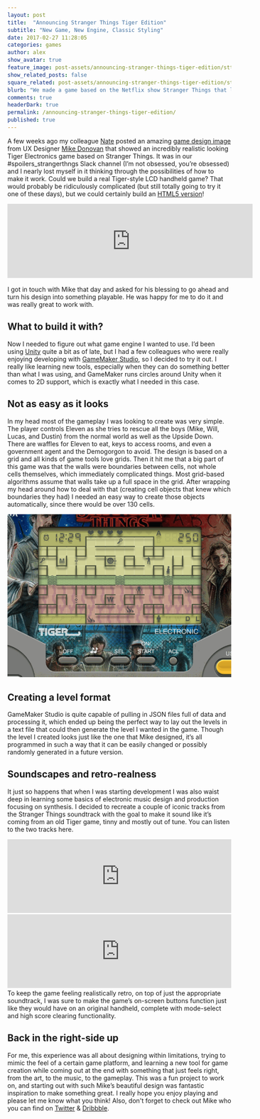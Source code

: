 ```yaml
---
layout: post
title:  "Announcing Stranger Things Tiger Edition"
subtitle: "New Game, New Engine, Classic Styling"
date: 2017-02-27 11:28:05
categories: games
author: alex
show_avatar: true
feature_image: post-assets/announcing-stranger-things-tiger-edition/sttx_large
show_related_posts: false
square_related: post-assets/announcing-stranger-things-tiger-edition/sttx_small
blurb: "We made a game based on the Netflix show Stranger Things that looks just like an old Tiger Electronics game."
comments: true
headerDark: true
permalink: /announcing-stranger-things-tiger-edition/
published: true
---
```


A few weeks ago my colleague [Nate](http://www.curiositymotive.com/author/nate/) posted an amazing [game design image](http://mikedonovandesign.com/stranger-things-handheld-game/) from UX Designer [Mike Donovan](http://mikedonovandesign.com) that showed an incredibly realistic looking Tiger Electronics game based on Stranger Things. It was in our #spoilers_strangerthngs Slack channel (I’m not obsessed, you’re obsessed) and I nearly lost myself in it thinking through the possibilities of how to make it work. Could we build a real Tiger-style LCD handheld game? That would probably be ridiculously complicated (but still totally going to try it one of these days), but we could certainly build an [HTML5 version](https://curiositymotive.itch.io/stranger-things-tiger-edition)!


<iframe frameborder="0" src="https://itch.io/embed/121912?linkback=true&amp;link_color=da1c5c" width="552" height="167"></iframe>
<br />


I got in touch with Mike that day and asked for his blessing to go ahead and turn his design into something playable. He was happy for me to do it and was really great to work with.

## What to build it with?

Now I needed to figure out what game engine I wanted to use. I’d been using [Unity](https://unity3d.com/) quite a bit as of late, but I had a few colleagues who were really enjoying developing with [GameMaker Studio](http://www.yoyogames.com/gamemaker), so I decided to try it out. I really like learning new tools, especially when they can do something better than what I was using, and GameMaker runs circles around Unity when it comes to 2D support, which is exactly what I needed in this case.

## Not as easy as it looks
In my head most of the gameplay I was looking to create was very simple. The player controls Eleven as she tries to rescue all the boys (Mike, Will, Lucas, and Dustin) from the normal world as well as the Upside Down. There are waffles for Eleven to eat, keys to access rooms, and even a government agent and the Demogorgon to avoid. The design is based on a grid and all kinds of game tools love grids. Then it hit me that a big part of this game was that the walls were boundaries between cells, not whole cells themselves, which immediately complicated things. Most grid-based algorithms assume that walls take up a full space in the grid. After wrapping my head around how to deal with that (creating cell objects that knew which boundaries they had) I needed an easy way to create those objects automatically, since there would be over 130 cells.

<img class="" title="Stranger Things Tiger Edition" src="/img/post-assets/announcing-stranger-things-tiger-edition/sttx.gif" alt="">

## Creating a level format

GameMaker Studio is quite capable of pulling in JSON files full of data and processing it, which ended up being the perfect way to lay out the levels in a text file that could then generate the level I wanted in the game. Though the level I created looks just like the one that Mike designed, it’s all programmed in such a way that it can be easily changed or possibly randomly generated in a future version.


## Soundscapes and retro-realness

It just so happens that when I was starting development I was also waist deep in learning some basics of electronic music design and production focusing on synthesis. I decided to recreate a couple of iconic tracks from the Stranger Things soundtrack with the goal to make it sound like it’s coming from an old Tiger game, tinny and mostly out of tune. You can listen to the two tracks here.

<iframe width="100%" height="166" scrolling="no" frameborder="no" src="https://w.soundcloud.com/player/?url=https%3A//api.soundcloud.com/tracks/309231528&amp;color=ff5500&amp;auto_play=false&amp;hide_related=false&amp;show_comments=true&amp;show_user=true&amp;show_reposts=false"></iframe>

<iframe width="100%" height="166" scrolling="no" frameborder="no" src="https://w.soundcloud.com/player/?url=https%3A//api.soundcloud.com/tracks/309232376&amp;color=ff5500&amp;auto_play=false&amp;hide_related=false&amp;show_comments=true&amp;show_user=true&amp;show_reposts=false"></iframe>
<br />
To keep the game feeling realistically retro, on top of just the appropriate soundtrack, I was sure to make the game’s on-screen buttons function just like they would have on an original handheld, complete with mode-select and high score clearing functionality.

## Back in the right-side up

For me, this experience was all about designing within limitations, trying to mimic the feel of a certain game platform, and learning a new tool for game creation while coming out at the end with something that just feels right, from the art, to the music, to the gameplay. This was a fun project to work on, and starting out with such Mike’s beautiful design was fantastic inspiration to make something great. I really hope you enjoy playing and please let me know what you think! Also, don't forget to check out Mike who you can find on <a href="https://twitter.com/mikelikebike">Twitter</a> & <a href="https://dribbble.com/mikedonovan">Dribbble</a>.
